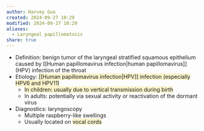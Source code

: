 ```yaml
---
author: Harvey Guo
created: 2024-09-27 10:29
modified: 2024-09-27 10:29
aliases:
  - Laryngeal papillomatosis
share: true
---
```

- Definition: benign tumor of the laryngeal stratified squamous epithelium caused by [[Human papillomavirus infection|human papillomavirus]] (HPV) infection of the throat
- Etiology: <span style="background:rgba(240, 200, 0, 0.2)">[[Human papillomavirus infection|HPV]] infection (especially HPV6 and HPV11)</span>
	- <span style="background:rgba(240, 200, 0, 0.2)">In children: usually due to vertical transmission during birth</span>
	- In adults: potentially via sexual activity or reactivation of the dormant virus
- Diagnostics: laryngoscopy 
	- Multiple raspberry-like swellings
	- Usually located on <span style="background:rgba(240, 200, 0, 0.2)">vocal cords</span>
